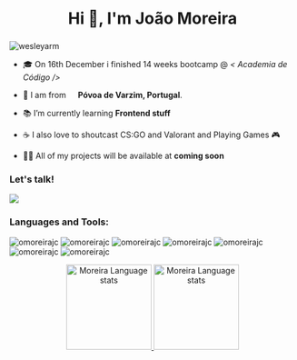 <h1 align="center">Hi 👋, I'm João Moreira</h1>
<h3 align="center">  </i> </h3>

<p align="left"> <img src="https://komarev.com/ghpvc/?username=omoreirajc&label=Profile%20views&color=0e75b6&style=flat" alt="wesleyarm" /> </p>

- 🎓 On 16th December i finished 14 weeks bootcamp @ <i>< Academia de Código /></i>

- 📍 I am from <img src="https://cdn-icons-png.flaticon.com/512/3909/3909361.png" width="13"/> <b>Póvoa de Varzim, Portugal</b>.

- 📚 I’m currently learning **Frontend stuff**

- ☕ I also love to shoutcast CS:GO and Valorant and  Playing Games 🎮 

- 👨‍💻 All of my projects will be available at **coming soon**

<h3 align="left">Let's talk!</h3>

<div> 
  <a href="https://www.linkedin.com/in/moreirajc/" target="_blank"><img src="https://img.shields.io/badge/-LinkedIn-%230077B5?style=for-the-badge&logo=linkedin&logoColor=white" target="_blank"></a>
</div> 

<h3 align="left">Languages and Tools:</h3>

<p>
  <img src="https://img.shields.io/badge/JavaScript-F7DF1E?style=for-the-badge&logo=javascript&logoColor=black" alt="omoreirajc" />
  <img src="https://img.shields.io/badge/HTML5-E34F26?style=for-the-badge&logo=html5&logoColor=white" alt="omoreirajc" />
  <img src="https://img.shields.io/badge/CSS3-1572B6?style=for-the-badge&logo=css3&logoColor=white" alt="omoreirajc" />
  <img src="https://img.shields.io/badge/java-%23ED8B00.svg?style=for-the-badge&logo=java&logoColor=white" alt="omoreirajc" />
  <img src="https://img.shields.io/badge/IntelliJIDEA-000000.svg?style=for-the-badge&logo=intellij-idea&logoColor=white" alt="omoreirajc" />
  <img src="https://img.shields.io/badge/Visual_Studio_Code-0078D4?style=for-the-badge&logo=visual%20studio%20code&logoColor=white" alt="omoreirajc" />
  <img src="https://img.shields.io/badge/GIT-E44C30?style=for-the-badge&logo=git&logoColor=white" alt="omoreirajc" />
</p>

<div align="center">
  <a href="https://github.com/omoreirajc">
  <img height="150em" src="https://github-readme-stats.vercel.app/api/top-langs/?username=omoreirajc&count_private=true&theme=dark&layout=compact" alt="Moreira Language stats" />
  <img height="150em" src="https://github-readme-stats.vercel.app/api?username=omoreirajc&theme=dark&show_icons=true&count_private=true" alt="Moreira Language stats" />
</div>
